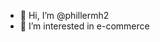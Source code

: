 - 👋 Hi, I’m @phillermh2
- 👀 I’m interested in e-commerce

<!---
phillermh2/phillermh2 is a ✨ special ✨ repository because its `README.md` (this file) appears on your GitHub profile.
You can click the Preview link to take a look at your changes.
--->
